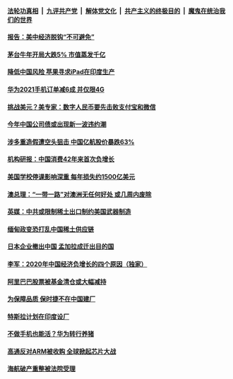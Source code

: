 

####  [法轮功真相](../../../../basic/blob/master/README.md?t=02200001) &nbsp;|&nbsp; [九评共产党](../../../../9ping.md/blob/master/README.md?t=02200001) &nbsp;|&nbsp; [解体党文化](../../../../jtdwh.md/blob/master/README.md?t=02200001)  &nbsp;|&nbsp; [共产主义的终极目的](../../../../gczydzjmd.md/blob/master/README.md?t=02200001) &nbsp;|&nbsp; [魔鬼在统治我们的世界](../../../../mgztzwmdsj.md/blob/master/README.md?t=02200001) 

#### [报告：美中经济脱钩“不可避免”](../pages/soh7/475844.md?t=02200001) 
#### [茅台牛年开局大跌5% 市值蒸发千亿](../pages/soh7/475832.md?t=02200001) 
#### [降低中国风险  苹果寻求iPad在印度生产](../pages/soh7/475829.md?t=02200001) 
#### [华为2021手机订单减6成 并仅限4G](../pages/soh7/475826.md?t=02200001) 
#### [挑战美元？美专家：数字人民币要先击败支付宝和微信](../pages/soh7/475490.md?t=02200001) 
#### [今年中国公司债或出现新一波违约潮](../pages/soh7/475466.md?t=02200001) 
#### [涉多重造假遭空头狙击 中国亿航股价暴跌63%](../pages/soh7/475448.md?t=02200001) 
#### [机构研报：中国消费42年来首次负增长](../pages/soh7/475442.md?t=02200001) 
#### [美国学校停课影响深重 每年损失约1500亿美元](../pages/soh7/475274.md?t=02200001) 
#### [澳总理：“一带一路”对澳洲无任何好处 或几周内废除](../pages/soh7/475115.md?t=02200001) 
#### [英媒：中共或限制稀土出口制约美国武器制造](../pages/soh7/475103.md?t=02200001) 
#### [缅甸政变恐打乱中国稀土供应链](../pages/soh7/475088.md?t=02200001) 
#### [日本企业撤出中国 孟加拉成迁出目的国](../pages/soh7/475082.md?t=02200001) 
#### [李军：2020年中国经济负增长的四个原因（独家）](../pages/soh7/474746.md?t=02200001) 
#### [阿里巴巴股票被基金清仓或大幅减持](../pages/soh7/474743.md?t=02200001) 
#### [为保障品质 保时捷不在中国建厂](../pages/soh7/474728.md?t=02200001) 
#### [特斯拉计划在印度设厂](../pages/soh7/474698.md?t=02200001) 
#### [不做手机也能活？华为转行养猪](../pages/soh7/474674.md?t=02200001) 
#### [高通反对ARM被收购 全球掀起芯片大战](../pages/soh7/473990.md?t=02200001) 
#### [海航破产重整被法院受理](../pages/soh7/473849.md?t=02200001) 
